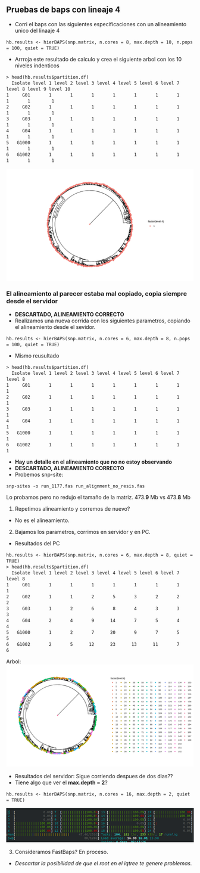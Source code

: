 ## Pruebas de baps con lineaje 4

- Corri el baps con las siguientes especificaciones con un alineamiento unico del linaaje 4
~~~
hb.results <- hierBAPS(snp.matrix, n.cores = 8, max.depth = 10, n.pops = 100, quiet = TRUE)
~~~

- Arrroja este resultado de calculo y crea el siguiente arbol con los 10 niveles indenticos
~~~
> head(hb.results$partition.df)
  Isolate level 1 level 2 level 3 level 4 level 5 level 6 level 7 level 8 level 9 level 10
1     G01       1       1       1       1       1       1       1       1       1        1
2     G02       1       1       1       1       1       1       1       1       1        1
3     G03       1       1       1       1       1       1       1       1       1        1
4     G04       1       1       1       1       1       1       1       1       1        1
5   G1000       1       1       1       1       1       1       1       1       1        1
6   G1002       1       1       1       1       1       1       1       1       1        1
~~~
![Alt text](https://github.com/TBmex/baps_1177_linnage4/blob/master/Rplot_lvl4_not_pops.jpeg)

### El alineamiento al parecer estaba mal copiado, copia siempre desde el servidor
- **DESCARTADO, ALINEAMIENTO CORRECTO**
- Realizamos una nueva corrida con los siguientes parametros, copiando el alineamiento desde el sevidor.
~~~
hb.results <- hierBAPS(snp.matrix, n.cores = 6, max.depth = 8, n.pops = 100, quiet = TRUE)
~~~
- Mismo reusultado
~~~
> head(hb.results$partition.df)
  Isolate level 1 level 2 level 3 level 4 level 5 level 6 level 7 level 8
1     G01       1       1       1       1       1       1       1       1
2     G02       1       1       1       1       1       1       1       1
3     G03       1       1       1       1       1       1       1       1
4     G04       1       1       1       1       1       1       1       1
5   G1000       1       1       1       1       1       1       1       1
6   G1002       1       1       1       1       1       1       1       1
~~~
- **Hay un detalle en el alineamiento que no no estoy observando**
- **DESCARTADO, ALINEAMIENTO CORRECTO**
- Probemos snp-site:
~~~
snp-sites -o run_1177.fas run_alignment_no_resis.fas
~~~
Lo probamos pero no redujo el tamaño de la matriz. 473.**9** Mb vs 473.**8** Mb

1. Repetimos alineamiento y corremos de nuevo?
- No es el alineamiento.
2. Bajamos los parametros, corrimos en servidor y en PC.
- Resultados del PC
~~~
hb.results <- hierBAPS(snp.matrix, n.cores = 6, max.depth = 8, quiet = TRUE)
> head(hb.results$partition.df)
  Isolate level 1 level 2 level 3 level 4 level 5 level 6 level 7 level 8
1     G01       1       1       1       1       1       1       1       1
2     G02       1       1       2       5       3       2       2       2
3     G03       1       2       6       8       4       3       3       3
4     G04       2       4       9      14       7       5       4       4
5   G1000       1       2       7      20       9       7       5       5
6   G1002       2       5      12      23      13      11       7       6
~~~
Arbol:
![](assets/README-55f3c11c.jpeg)

- Resultados del servidor: Sigue corriendo despues de dos dias??
- Tiene algo que ver el **max.depth = 2**?
~~~
hb.results <- hierBAPS(snp.matrix, n.cores = 16, max.depth = 2, quiet = TRUE)
~~~

![](assets/README-d2210609.png)

3. Consideramos FastBaps? En proceso.



- *Descartar la posibilidad de que el root en el iqtree te genere problemas.*
